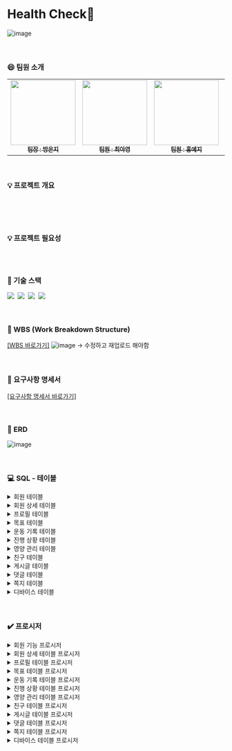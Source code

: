 # Health Check🎾
![image](https://github.com/beyond-sw-camp/be07_1st_3team_healthcheck/assets/87412123/38fb1ecf-d0dd-4492-be0a-eb60d4c87e75)
<br>
<br>
<br>

### 😄 팀원 소개
<table>  
  <tbody>
    <tr>
      <td align="center"><a href="https://github.com/qkdrmawll"><img src="https://github.com/beyond-sw-camp/be07_1st_3team_healthcheck/assets/87412123/841a28b9-d43a-4d82-baa7-d02e683d364f" width="150px;" alt=""/><br /><sub><b>팀장 : 방은지 </b></sub></a><br /></td>
      <td align="center"><a href="https://github.com/tteia"><img src="https://github.com/beyond-sw-camp/be07_1st_3team_healthcheck/assets/87412123/b31e0bed-11aa-4363-b5bf-2f9b9e8ad4c3" width="150px;" alt=""/><br /><sub><b>팀원 : 최아영 </b></sub></a><br /></td>
      <td align="center"><a href="https://github.com/H-Yeji"><img src="https://github.com/beyond-sw-camp/be07_1st_3team_healthcheck/assets/87412123/cef94f09-9a8b-4abb-b573-c90e649117d4" width="150px;" alt=""/><br /><sub><b>팀원 : 홍예지 </b></sub></a><br /></td>
      <td align="center"><a href="https://github.com/leem5514"><img src="https://github.com/beyond-sw-camp/be07_1st_3team_healthcheck/assets/87412123/1113ad4a-631a-48fa-8a0f-88a772682f9f" width="150px;" alt=""/><br /><sub><b>팀원 : 이명규 </b></sub></a><br /></td>
    </tr>
  </tbody>
</table>
<br>


### 💡 프로젝트 개요 
<pre><code>
	
</code></pre>
<br>


### 💡 프로젝트 필요성 
<br>
<br>


### 📌 기술 스택
 <img src="https://img.shields.io/badge/mysql-4479A1?style=for-the-badge&logo=mysql&logoColor=white">&nbsp;&nbsp;<img src="https://img.shields.io/badge/mariaDB-003545?style=for-the-badge&logo=mariaDB&logoColor=white">&nbsp;&nbsp;<img src="https://img.shields.io/badge/github-181717?style=for-the-badge&logo=github&logoColor=white">&nbsp;&nbsp;<img src="https://img.shields.io/badge/git-F05032?style=for-the-badge&logo=git&logoColor=white"> 
<br>
<br> 
<br>

### 📅 WBS (Work Breakdown Structure)
[[WBS 바로가기]](https://docs.google.com/spreadsheets/d/1kbN5XonKJiKncqxmrI0m85HVIuabvkAwmK7VqzdzByo/edit#gid=0)
![image](https://github.com/beyond-sw-camp/be07_1st_3team_healthcheck/assets/87412123/ae703dfe-38a7-4ac6-96e3-74ffb63086b3)
-> 수정하고 재업로드 해야함  
<br>
<br>

### 📝 요구사항 명세서 
[[요구사항 명세서 바로가기]](https://docs.google.com/spreadsheets/d/1kbN5XonKJiKncqxmrI0m85HVIuabvkAwmK7VqzdzByo/edit?usp=sharing)
<br>
<br>
<br>

### 🎨 ERD
![image](https://github.com/beyond-sw-camp/be07_1st_3team_healthcheck/assets/87412123/c5932e45-79de-4592-a872-a6a4ae8edefb)
<br>
<br>
<br>

### 💻 SQL - 테이블 
<details>
  <summary>회원 테이블</summary>
  <pre><code>
  CREATE TABLE users (
    	id INT AUTO_INCREMENT,
    	nickname VARCHAR(255) UNIQUE NOT NULL,
    	name VARCHAR(255),
    	email VARCHAR(255) UNIQUE NOT NULL,
    	password VARCHAR(255) NOT NULL,
    	phone_number VARCHAR(20), 
    	created_date DATETIME NOT NULL DEFAULT CURRENT_TIMESTAMP NOT NULL,
    	age INT NOT NULL,
    	sex ENUM('M', 'F') NOT NULL,
    	delYN ENUM('Y', 'N') DEFAULT 'N',
    	primary key(id) 
); 
  </code></pre>
</details>  
<details> 
  <summary>회원 상세 테이블</summary>
  <pre><code>
  CREATE TABLE user_detail (
	id INT AUTO_INCREMENT,
	user_id INT NOT NULL,
	height DECIMAL(10,2) NOT NULL,
	weight DECIMAL(10,2) NOT NULL,
	bmi DECIMAL(10,2) NOT NULL,
	skeletal_muscle_mass DECIMAL(10,2) NOT NULL,
	body_fat_percentage DECIMAL(10,2),
	created_time DATETIME DEFAULT CURRENT_TIMESTAMP NOT NULL,
	delYN ENUM('Y', 'N') DEFAULT 'N',
	bmr INT,
	primary key(id),
	foreign key(user_id) references users(id) 
  );
  </code></pre>
</details> 
<details>
  <summary>프로필 테이블</summary>
  <pre><code>
  CREATE TABLE profile (
    id INT AUTO_INCREMENT, 
    user_id INT NOT NULL,
    intro VARCHAR(1000),
    fav_exercise VARCHAR(100),
    level ENUM('상', '중', '하'),
    delYN ENUM('Y', 'N') DEFAULT 'N',
    primary key(id), 
    FOREIGN KEY (user_id) REFERENCES users(id)
  );
  </code></pre>
</details> 
<details>
  <summary>목표 테이블</summary>
  <pre><code>
  CREATE TABLE goal (
    	id INT AUTO_INCREMENT,
    	user_id INT,
    	goal ENUM('체중감량', '근육량증가') NOT NULL,
    	target_date date NOT NULL,
    	target_kg DECIMAL(10, 2) NOT NULL,
    	status enum('진행중', '완료') default '진행중',
    	delYN ENUM('Y', 'N') DEFAULT 'N',
    	primary key(id), 
    	FOREIGN KEY (user_id) REFERENCES users(id)
  );
  </code></pre>
</details>
<details> 
  <summary>운동 기록 테이블</summary>
  <pre><code>
  CREATE TABLE exercise_record (
	id INT AUTO_INCREMENT,
	user_id INT NOT NULL,
	calories_burned DECIMAL(10, 2),
	start_time DATETIME,
	end_time DATETIME,
	primary key(id),
	foreign key(user_id) references users(id) 
  );
  </code></pre>
</details> 
<details>
  <summary>진행 상황 테이블</summary>
  <pre><code>
  CREATE TABLE progress (
    id INT AUTO_INCREMENT, 
    user_id INT NOT NULL,
    goal_id INT NOT NULL,
    currentTime date default current_date,
    remain_kg DECIMAL(10, 2) NOT NULL, 
    delYN ENUM('Y', 'N') DEFAULT 'N',
    primary key(id), 
    FOREIGN KEY (user_id) REFERENCES users(id),
    FOREIGN KEY (goal_id) REFERENCES goal(ID)
  );
  </code></pre>
</details>
<details> 
  <summary>영양 관리 테이블</summary>
  <pre><code>
  CREATE TABLE nutritional_management (
	id INT AUTO_INCREMENT,
	user_id INT NOT NULL,
	intake_time ENUM('아침', '점심', '저녁', '간식'),
	intake_date DATE DEFAULT CURRENT_DATE,
	car_kcal INT,
	pro_kcal INT,
	fat_kcal INT,
	total_kcal INT,
	delYN ENUM('Y', 'N') DEFAULT 'N',
	primary key(id),
	foreign key(user_id) references users(id) 
  );
  </code></pre>
</details>
<details>
  <summary>친구 테이블</summary>
  <pre><code>
    CREATE TABLE friend (
	    id int auto_increment,
	    user_id1 int NOT NULL,
	    user_id2 int NOT NULL,
	    created_time DATETIME DEFAULT CURRENT_TIMESTAMP NOT NULL,
	    delYN ENUM('Y', 'N') DEFAULT 'N',
	    primary key(id),
	    FOREIGN KEY (user_id1) REFERENCES users(id),
	    FOREIGN KEY (user_id2) REFERENCES users(id)
  );
  </code></pre>
</details> 
<details>
  <summary>게시글 테이블</summary>
  <pre><code>
    CREATE TABLE post (
	    id int auto_increment,
	    user_id int NOT NULL,
	    title varchar(255) NOT NULL,
	    contents varchar(3000),
	    created_time DATETIME DEFAULT CURRENT_TIMESTAMP NOT NULL,
	    hits int NOT NULL	DEFAULT 1,
	    delYN ENUM('Y', 'N') DEFAULT 'N',
	    primary key(id),
	    FOREIGN KEY (user_id) REFERENCES users(id)
  ); 
  </code></pre>
</details> 
<details>
  <summary>댓글 테이블</summary>
  <pre><code>
    CREATE TABLE reply (
	    id int auto_increment,
	    user_id int NOT NULL,
	    post_id int NOT NULL,
	    contents varchar(255) NOT NULL,
	    created_time DATETIME DEFAULT CURRENT_TIMESTAMP NOT NULL, 
	    delYN ENUM('Y', 'N') DEFAULT 'N',
	    primary key(id),
	    FOREIGN KEY (user_id) REFERENCES users(id),
	    FOREIGN KEY (post_id) REFERENCES post(id)
  );
  </code></pre>
</details> 
<details>
  <summary>쪽지 테이블</summary>
  <pre><code>
    CREATE TABLE message (
	    id int auto_increment,
	    sender int NOT NULL,
	    receiver int NOT NULL,
	    texts varchar(1000)	NOT NULL,
	    created_time DATETIME DEFAULT CURRENT_TIMESTAMP NOT NULL, 
	    delYN ENUM('Y', 'N') DEFAULT 'N',
	    primary key(id),
	    FOREIGN KEY (sender) REFERENCES users(id),
	    FOREIGN KEY (receiver) REFERENCES users(id)
  );
  </code></pre>
</details> 
<details>
  <summary>디바이스 테이블</summary>
  <pre><code>
    CREATE TABLE device (
	    id int auto_increment,
	    user_id int NOT NULL,
	    devices_alias varchar(255) NOT NULL UNIQUE,
	    serial_number varchar(255) NOT NULL UNIQUE,
	    created_time DATETIME DEFAULT CURRENT_TIMESTAMP NOT NULL, 
	    delYN ENUM('Y', 'N') DEFAULT 'N',
	    primary key(id),
	    FOREIGN KEY (user_id) REFERENCES users(id)
  ); 
  </code></pre>
</details> 
<br>
<br>

### ✔️ 프로시저 
<details> 
	<summary>회원 기능 프로시저</summary>
	<br> 
	🔶 회원 가입 프로시저 
	<img src="https://github.com/beyond-sw-camp/be07_1st_3team_healthcheck/assets/87412123/0652b889-338a-4572-bbd3-3a19db149c75">
	<pre><code>
	CALL signUp('suguri', 'suguri', 'suguri@naver.com', '2341', '010-1111-2222', 27, 'F'); 
	</code></pre>
	<img src="https://github.com/beyond-sw-camp/be07_1st_3team_healthcheck/assets/87412123/0ca77572-a380-4d7c-aed3-a28eda91df9d">
	user_id=5 회원 추가 
	<br>
	<br> 
	🔶 회원 정보 수정 프로시저
	<img src="https://github.com/beyond-sw-camp/be07_1st_3team_healthcheck/assets/87412123/0652b889-338a-4572-bbd3-3a19db149c75">
	<pre><code>
	CALL userEdit('tteia', 'minji', '8888', '010-8888-4444', '22');
	</code></pre>
	<img src="https://github.com/beyond-sw-camp/be07_1st_3team_healthcheck/assets/87412123/89eada0c-eb6d-4138-ae34-127868fa2dd4">
	user_id=3 회원 정보 변경 
	<br>
	<br> 
	🔶 회원 탈퇴 프로시저
	<pre><code>
	CALL userEdit('tteia', 'minji', '8888', '010-8888-4444', '22');
	</code></pre>
	<img src="https://github.com/beyond-sw-camp/be07_1st_3team_healthcheck/assets/87412123/5a571e6e-3092-4344-8291-82992f470545">
	user_id=5 회원 탈퇴 (delYN 컬럼값 'Y') 
</details> 
<details> 
  <summary>회원 상세 테이블 프로시저</summary>
  <br> 
	🔶 회원 상세 기록 추가 + 진행상황 등록 및 업데이트 + status 변경 프로시저<br> 
	[ 회원 상세 기록 추가 + 해당 회원 목표에 관한 진행상황 내역이 있다면 업데이트 ] <br> 
	<img src="https://github.com/beyond-sw-camp/be07_1st_3team_healthcheck/assets/87412123/8d168d21-7d40-4d49-aaf1-eb53a90d49b4", height=150><br> 
	회원 인바디 측정 결과 등록 전 회원 상세 테이블<br> 
	<img src="https://github.com/beyond-sw-camp/be07_1st_3team_healthcheck/assets/87412123/0c5a290f-8be3-4dae-9975-22768f9021ec", height=150><br>
	회원 인바디 측정 결과 등록 전 진행상황 테이블 <br>
	<br> 
	<pre><code>
	call 회원_인바디_정보_입력('tteia', 168, 50, 17.71, 24.03, 18.01, 1450); 
	</code></pre>
	닉네임 tteia 회원의 인바디 측정 결과 등록<br>
	<img src="https://github.com/beyond-sw-camp/be07_1st_3team_healthcheck/assets/87412123/86ab006d-7b0f-4db9-8d12-8804eaf2291e", height=150><br>
	측정 결과가 회원 상세 테이블에 추가됨<br>
	<img src="https://github.com/beyond-sw-camp/be07_1st_3team_healthcheck/assets/87412123/f267ab88-9e27-4875-b631-905729f040fe", height=150><br> 
	등록된 인바디 측정 결과를 토대로 진행상황 테이블의 남은 목표 갱신<br> 
	<br> 
	[ 회원 상세 기록 추가 + 진행상황 업데이트 + 상태 변경 ]<br> 
	<pre><code>
	call 회원_인바디_정보_입력('tteia', 168, 50, 17.71, 25.03, 17.01, 1470); 
	</code></pre>
 	<img src="https://github.com/beyond-sw-camp/be07_1st_3team_healthcheck/assets/87412123/d83982ad-1180-46fe-b1ca-aed674904385", height=150><br>
	user_id=3 회원이 목표를 달성해서 남은 목표가 없음 확인<br>
	<img src="https://github.com/beyond-sw-camp/be07_1st_3team_healthcheck/assets/87412123/586d9cb0-e9ba-42ac-aef5-8d1784ca4e65", height=150><br>
	user_id=3 회원의 목표 상태 '진행중' > '완료'로 업데이트<br> 
	<br> 
 	[ 회원 상세 기록 추가 + 해당 회원 목표에 관한 진행상황 내역이 없다면 추가 ]<br> 
	<img src="https://github.com/beyond-sw-camp/be07_1st_3team_healthcheck/assets/87412123/82631599-aada-4f72-ba5f-f7e0afa9d7a7", height=150><br> 
	user_id=2 회원이 '근육량증가'라는 새로운 목표 등록<br> 
	<img src="https://github.com/beyond-sw-camp/be07_1st_3team_healthcheck/assets/87412123/a1d911af-722f-4067-933c-15f4141b0bb2", height=150><br> 
	새로 등록한 목표에 관한 진행상황 내역은 아직 없음<br>
	<br> 
	<pre><code>
	call 회원_인바디_정보_입력('yeji', 165, 48, 17.81, 23.02, 17.25, 1430);  
	</code></pre>
	user_id=2 새로운 인바디 측정 완료<br> 
	<img src="https://github.com/beyond-sw-camp/be07_1st_3team_healthcheck/assets/87412123/e9b8640a-067a-4c05-97fc-ccfab579b2ac", height=150><br> 
	해당 목표에 대한 progress 새로 등록 성공 ✌🏻 
	<br>
	<br> 
	🔶 회원 상세 조회 프로시저<br> 
	<pre><code>
	call 회원_상세_조회('yeji');  
	</code></pre> 
	회원의 닉네임을 입력 받으면<br>
	<img src="https://github.com/beyond-sw-camp/be07_1st_3team_healthcheck/assets/87412123/2df8767c-98e7-4ffd-980b-3b07c75ad1bc", height=130, width=800><br> 
	해당 회원의 인바디 측정 결과 조회  
</details> 
<details>
  <summary>프로필 테이블 프로시저</summary>
</details> 
<details>
  <summary>목표 테이블 프로시저</summary>
</details>
<details> 
  <summary>운동 기록 테이블 프로시저</summary>
  <br> 
  🔶 운동 기록 추가 프로시저<br> 
  <img src="https://github.com/beyond-sw-camp/be07_1st_3team_healthcheck/assets/87412123/ad89a49d-384a-4246-840b-b7a1fa3c59de", height=150><br> 
  운동기록 삽입 전 테이블 <br> 
  <pre><code>
  call 운동기록_등록('yeji', 213, '2024-05-31 11:11', '2024-05-31 12:13'); 
  </code></pre>
  운동 기록 입력 받으면 <br> 
  <img src="https://github.com/beyond-sw-camp/be07_1st_3team_healthcheck/assets/87412123/e23c7cbb-6fc5-4362-ae58-7681c529c370", height=150><br>
  새로운 운동 기록 추가 
</details> 
<details>
  <summary>진행 상황 테이블 프로시저</summary>
	<br>
	🔶 진행상황 조회 프로시저<br> 
  	<pre><code>
	call 진행상황_조회('tteia'); 
	</code></pre>
  	닉네임 tteia 회원의 진행상황 조회<br> 
  	<img src="https://github.com/beyond-sw-camp/be07_1st_3team_healthcheck/assets/87412123/71df5b66-d221-402e-851a-aaceffb120f9", height=150><br> 
</details> 
<details> 
  <summary>영양 관리 테이블 프로시저</summary>
  <br> 
  🔶 영양 섭취 추가 프로시저<br>  
  <pre><code>
  call db_project.영양관리시스템('yeji', '2024-06-02', '아침', 280, 30, 29, 547);  
  </code></pre>
  섭취한 영양 기록 입력 받으면<br>
  <img src="https://github.com/beyond-sw-camp/be07_1st_3team_healthcheck/assets/87412123/9497159c-8875-4b30-8cc4-3156d06238ab", height=210><br>
  테이블에 기록 추가<br>
  <br> 
  🔶 일일 섭취량 조회 프로시저<br>  
  <pre><code>
  call 사용자의당일섭취량('yeji');  
  </code></pre>
  닉네임을 입력 받으면<br> 
  <img src="https://github.com/beyond-sw-camp/be07_1st_3team_healthcheck/assets/87412123/11dcacdf-9f65-49d4-8aae-bf40b1149096", height=120><br> 
  CURDATE()를 활용해서 당일 기준 사용자가 섭취한 탄수화물, 단백질, 지방, 일일 섭취 칼로리를 합하여 제공
</details>
<details>
  <summary>친구 테이블 프로시저</summary>
  <br> 
  🔶 친구 목록 추가<br> 
  <pre><code>
  CALL add_friends('yeji','dding2');
  </code></pre>
  <img src="https://github.com/beyond-sw-camp/be07_1st_3team_healthcheck/assets/87412123/3d43ac13-4ee3-43c4-aecf-c96e62e17b25"><br>
  user_id=2인 yeji와 user_id=4인 dding2가 친구 목록에 추가 (친구 맺음) 
  <br>
  <br> 
  🔶 친구 목표 조회 프로시저<br>
  <pre><code>
  CALL viewFriendsGoal('yeji','dding2'); 
  </code></pre>
  <img src="https://github.com/beyond-sw-camp/be07_1st_3team_healthcheck/assets/87412123/85f0ef2e-1eff-4b1b-af07-9a2f6bbfdc23", height=150><br> 
  입력받은 두 회원이 친구일 경우 -> 친구의 목표 조회 가능<br>
  <img src="https://github.com/beyond-sw-camp/be07_1st_3team_healthcheck/assets/87412123/17ea63f9-e58e-4110-bc3f-2e55cdf95a23", height=150><br>
  입력받은 두 회원이 친구가 아닐 경우 -> 친구의 목표 조회 불가능<br> 
  <br>
  <br>
  🔶 친구 진행 상황 조회 프로시저<br>
  <pre><code>
  CALL viewFriendsProgress('yeji','dding2');
  </code></pre>
  <img src="https://github.com/beyond-sw-camp/be07_1st_3team_healthcheck/assets/87412123/f35b75c1-4552-47eb-96da-64e3bf45e602", height=150><br>  
  내 닉네임과 친구의 닉네임을 입력하면 친구의 진행 상황 조회 가능 
</details> 
<details>
  <summary>게시글 테이블 프로시저</summary>
  <br> 
  🔶 게시글 등록 프로시저<br> 
  <pre><code>
  CALL write_post('qkdrmawll', 'hi', 'hello'); 
  </code></pre>
  <img src="https://github.com/beyond-sw-camp/be07_1st_3team_healthcheck/assets/87412123/8e03eea7-c2e6-4de7-b1ce-5b69fa11c7b5"><br> 
  id=17 게시글 등록 
  <br>
  <br> 
  🔶 게시글 수정 프로시저<br> 
  <pre><code>
  CALL update_post (17, 'new title', 'new contents'); 
  </code></pre>
  <img src="https://github.com/beyond-sw-camp/be07_1st_3team_healthcheck/assets/87412123/38e5fa9b-e966-4655-bcd8-e913e44edbc0"><br> 
  id=17인 게시물의 제목과 내용 수정 
  <br>
  <br>
  🔶 게시글 작성자로 조회 프로시저<br> 
  <pre><code>
  CALL search_by_author ('qkdrmawll');
  </code></pre>
  <img src="https://github.com/beyond-sw-camp/be07_1st_3team_healthcheck/assets/87412123/f504ebf5-649e-4657-9d6b-c59968907e01"><br> 
  닉네임으로 해당 회원의 게시글 조회 
  <br>
  <br>
  🔶 게시글 제목으로 조회 프로시저<br> 
  <pre><code>
  CALL search_by_title ('h'); 
  </code></pre>
  <img src="https://github.com/beyond-sw-camp/be07_1st_3team_healthcheck/assets/87412123/3b002d4f-7e28-44d1-9ce1-fc37a3f29e85"><br> 
  입력받은 내용이 제목으로 들어간 게시글 조회  
</details> 
<details>
  <summary>댓글 테이블 프로시저</summary>
  <br> 
  🔶 댓글 작성 프로시저<br> 
  <pre><code>
  CALL write_reply('qkdrmawll', 1, 'This is a reply.'); 
  </code></pre>
  <img src="https://github.com/beyond-sw-camp/be07_1st_3team_healthcheck/assets/87412123/3f29d0e2-961c-48f5-abb7-fd961110482d"><br>
  댓글 추가 
  <br>
  <br>
  🔶 댓글 조회 프로시저<br> 
  <pre><code>
  CALL view_replies(2); 
  </code></pre>
  <img src="https://github.com/beyond-sw-camp/be07_1st_3team_healthcheck/assets/87412123/380096ba-6f06-4045-aba3-cf206981d169", height=150><br> 
  post_id=2인 게시물에 달린 댓글 모두 조회 
  <br>
  <br>
  🔶 댓글 수정 프로시저<br>
  <img src="https://github.com/beyond-sw-camp/be07_1st_3team_healthcheck/assets/87412123/831e8c22-3f08-4f22-903f-b54f29c6f7ef", height=210><br>
  수정 전 댓글 목록<br> 
  <pre><code>
  CALL edit_reply(21, 'new reply');
  </code></pre>
  <img src="https://github.com/beyond-sw-camp/be07_1st_3team_healthcheck/assets/87412123/88f3c171-66c5-4d8a-907d-b91811c80054", height=210><br> 
  id=21인 댓글의 내용 변경 
</details> 
<details>
  <summary>쪽지 테이블 프로시저</summary>
  <br> 
  🔶 쪽지 발송 프로시저<br>
  <pre><code>
  CALL sendMessage("qkdrmawll", "tteia", "what's your favorite fruits?"); 
  </code></pre>
  <img src="https://github.com/beyond-sw-camp/be07_1st_3team_healthcheck/assets/87412123/5857b7bb-ff71-4227-87ae-3f95fa8e9364"><br>
  1번 회원이 3번 회원에게 쪽지 발송 
  <br>
  <br>
  🔶 수신 조회 프로시저<br> 
  <pre><code>
  CALL messageBox("tteia"); 
  </code></pre>
  <img src="https://github.com/beyond-sw-camp/be07_1st_3team_healthcheck/assets/87412123/5e0145d9-8068-4c8d-8dea-637c99001417"><br>
  receiver=3의 수신 쪽지 모두 조회 
  <br>
  <br>
  🔶 발신 조회 프로시저<br>
  <pre><code>
  CALL sendBox("qkdrmawll"); 
  </code></pre>
  <img src="https://github.com/beyond-sw-camp/be07_1st_3team_healthcheck/assets/87412123/ad72a2d3-2b67-4c32-8d90-b1c7f1c1c471"><br>
  sender=1의 발신 쪽지 모두 조회 
</details> 
<details> 
  <summary>디바이스 테이블 프로시저</summary>
  <br> 
  🔶 디바이스 등록 프로시저<br>
  <img src="https://github.com/beyond-sw-camp/be07_1st_3team_healthcheck/assets/87412123/767cbe35-e16d-450b-95c0-f92d25046252"><br>
  <pre><code>
  CALL deviceRegist('qkdrmawll', 'myWatch', 'AW4432');
  </code></pre>
  <img src="https://github.com/beyond-sw-camp/be07_1st_3team_healthcheck/assets/87412123/cac4584d-fb97-4bad-ac12-43a651d4a111"><br>
  id=4 기기 등록 
</details> 
<br>
<br> 

